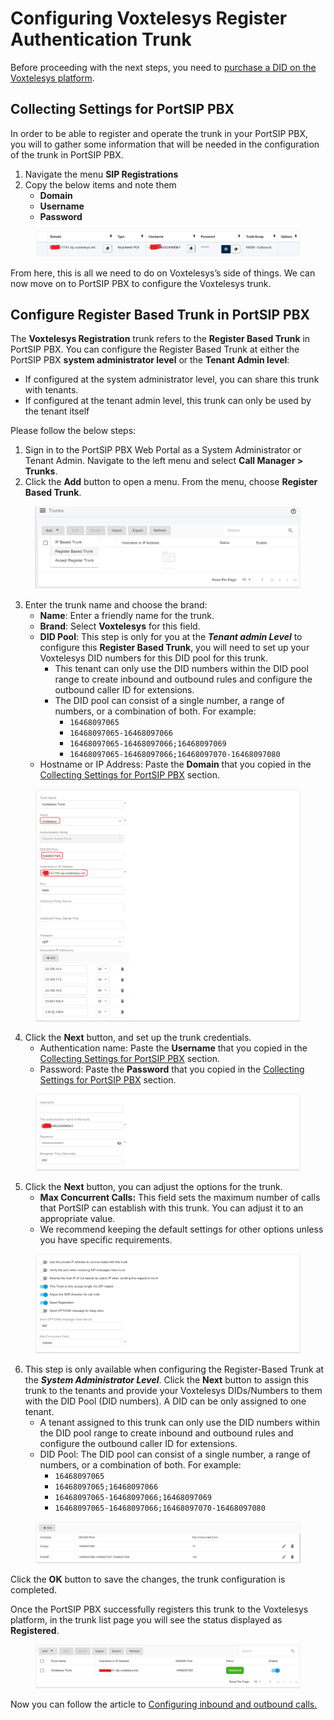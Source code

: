 # Configuring Voxtelesys Register Authentication Trunk

Before proceeding with the next steps, you need to [purchase a DID on the Voxtelesys platform](purchase-a-did-on-questblue-platform.md).

## Collecting Settings for PortSIP PBX

In order to be able to register and operate the trunk in your PortSIP PBX, you will to gather some information that will be needed in the configuration of the trunk in PortSIP PBX.

1. Navigate the menu **SIP Registrations**
2. Copy the below items and note them
   * **Domain**
   * **Username**
   * **Password**

<figure><img src="../../.gitbook/assets/voxtelesys-fig13.png" alt=""><figcaption></figcaption></figure>

From here, this is all we need to do on Voxtelesys’s side of things. We can now move on to PortSIP PBX to configure the Voxtelesys trunk.

## Configure Register Based Trunk in PortSIP PBX

The **Voxtelesys Registration** trunk refers to the **Register Based Trunk** in PortSIP PBX. You can configure the Register Based Trunk at either the PortSIP PBX **system administrator level** or the **Tenant Admin level**:

* If configured at the system administrator level, you can share this trunk with tenants.
* If configured at the tenant admin level, this trunk can only be used by the tenant itself

Please follow the below steps:

1. Sign in to the PortSIP PBX Web Portal as a System Administrator or Tenant Admin. Navigate to the left menu and select **Call Manager > Trunks**.&#x20;
2. Click the **Add** button to open a menu. From the menu, choose **Register Based Trunk**.

<figure><img src="../../.gitbook/assets/add-register-trunk.png" alt=""><figcaption></figcaption></figure>

3. Enter the trunk name and choose the brand:
   * **Name**: Enter a friendly name for the trunk.
   * **Brand**: Select **Voxtelesys** for this field.
   * **DID Pool**: This step is only for you at the _**Tenant admin Level**_ to configure this **Register Based Trunk**,  you will need to set up your Voxtelesys DID numbers for this DID pool for this trunk.
     * This tenant can only use the DID numbers within the DID pool range to create inbound and outbound rules and configure the outbound caller ID for extensions.
     * &#x20;The DID pool can consist of a single number, a range of numbers, or a combination of both. For example:
       * `16468097065`
       * `16468097065-16468097066`
       * `16468097065-16468097066;16468097069`&#x20;
       * `16468097065-16468097066;16468097070-16468097080`
   * Hostname or IP Address: Paste the **Domain** that you copied in the [Collecting Settings for PortSIP PBX](configuring-questblue-register-authentication-trunk.md#collecting-settings-for-portsip-pbx) section.

<figure><img src="../../.gitbook/assets/voxtelesys-fig14.png" alt=""><figcaption></figcaption></figure>

4. Click the **Next** button, and set up the trunk credentials.
   * Authentication name: Paste the **Username** that you copied in the [Collecting Settings for PortSIP PBX](configuring-questblue-register-authentication-trunk.md#collecting-settings-for-portsip-pbx) section.
   * Password: Paste the **Password** that you copied in the [Collecting Settings for PortSIP PBX](configuring-questblue-register-authentication-trunk.md#collecting-settings-for-portsip-pbx) section.

<figure><img src="../../.gitbook/assets/voxtelesys-fig15.png" alt=""><figcaption></figcaption></figure>

5. Click the **Next** button, you can adjust the options for the trunk.
   * &#x20;**Max Concurrent Calls:** This field sets the maximum number of calls that PortSIP can establish with this trunk. You can adjust it to an appropriate value.
   * We recommend keeping the default settings for other options unless you have specific requirements.

<figure><img src="../../.gitbook/assets/registration-trunk-options.png" alt=""><figcaption></figcaption></figure>

6. This step is only available when configuring the Register-Based Trunk at the _**System Administrator Level**_. Click the **Next** button to assign this trunk to the tenants and provide your Voxtelesys DIDs/Numbers to them with the DID Pool (DID numbers).  A DID can be only assigned to one tenant.
   * A tenant assigned to this trunk can only use the DID numbers within the DID pool range to create inbound and outbound rules and configure the outbound caller ID for extensions.
   * DID Pool: The DID pool can consist of a single number, a range of numbers, or a combination of both. For example:
     * `16468097065`
     * `16468097065;16468097066`
     * `16468097065-16468097066;16468097069`&#x20;
     * `16468097065-16468097066;16468097070-16468097080`

<figure><img src="../../.gitbook/assets/wavix-fig17.png" alt=""><figcaption></figcaption></figure>

Click the **OK** button to save the changes, the trunk configuration is completed.

Once the PortSIP PBX successfully registers this trunk to the Voxtelesys platform, in the trunk list page you will see the status displayed as **Registered**.

<figure><img src="../../.gitbook/assets/voxtelesys-fig16.png" alt=""><figcaption></figcaption></figure>

Now you can follow the article to [Configuring inbound and outbound calls.](configuring-outbound-and-inbound-calls.md)


